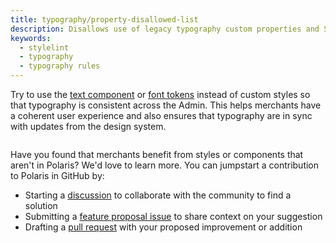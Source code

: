```yaml
---
title: typography/property-disallowed-list
description: Disallows use of legacy typography custom properties and Sass mixin data
keywords:
  - stylelint
  - typography
  - typography rules
---
```


Try to use the [text component](https://polaris.shopify.com/components/text) or [font tokens](https://polaris.shopify.com/tokens/font) instead of custom styles so that typography is consistent across the Admin. This helps merchants have a coherent user experience and also ensures that typography are in sync with updates from the design system.

```diff

```

Have you found that merchants benefit from styles or components that aren't in Polaris? We'd love to learn more. You can jumpstart a contribution to Polaris in GitHub by:

- Starting a [discussion](https://github.com/Shopify/polaris/discussions/6750) to collaborate with the community to find a solution
- Submitting a [feature proposal issue](https://github.com/Shopify/polaris/issues/new?assignees=&labels=Feature+request&template=FEATURE_REQUEST.md) to share context on your suggestion
- Drafting a [pull request](https://github.com/Shopify/polaris/pulls) with your proposed improvement or addition
